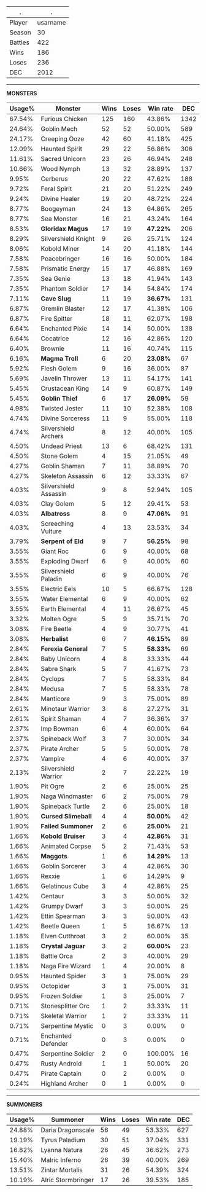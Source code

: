 .|.
|-|-
Player|usarname
Season|30
Battles|422
Wins|186
Loses|236
DEC|2012

---
**MONSTERS**

Usage%|Monster|Wins|Loses|Win rate|DEC|
-|-|-|-|-|-|
67.54%|Furious Chicken|125|160|43.86%|1342|
24.64%|Goblin Mech|52|52|50.00%|589|
24.17%|Creeping Ooze|42|60|41.18%|425|
12.09%|Haunted Spirit|29|22|56.86%|306|
11.61%|Sacred Unicorn|23|26|46.94%|248|
10.66%|Wood Nymph|13|32|28.89%|137|
9.95%|Cerberus|20|22|47.62%|188|
9.72%|Feral Spirit|21|20|51.22%|249|
9.24%|Divine Healer|19|20|48.72%|224|
8.77%|Boogeyman|24|13|64.86%|265|
8.77%|Sea Monster|16|21|43.24%|164|
8.53%|**Gloridax Magus**|17|19|**47.22%**|206|
8.29%|Silvershield Knight|9|26|25.71%|124|
8.06%|Kobold Miner|14|20|41.18%|144|
7.58%|Peacebringer|16|16|50.00%|184|
7.58%|Prismatic Energy|15|17|46.88%|169|
7.35%|Sea Genie|13|18|41.94%|143|
7.35%|Phantom Soldier|17|14|54.84%|174|
7.11%|**Cave Slug**|11|19|**36.67%**|131|
6.87%|Gremlin Blaster|12|17|41.38%|106|
6.87%|Fire Spitter|18|11|62.07%|198|
6.64%|Enchanted Pixie|14|14|50.00%|138|
6.64%|Cocatrice|12|16|42.86%|120|
6.40%|Brownie|11|16|40.74%|115|
6.16%|**Magma Troll**|6|20|**23.08%**|67|
5.92%|Flesh Golem|9|16|36.00%|87|
5.69%|Javelin Thrower|13|11|54.17%|141|
5.45%|Crustacean King|14|9|60.87%|149|
5.45%|**Goblin Thief**|6|17|**26.09%**|59|
4.98%|Twisted Jester|11|10|52.38%|108|
4.74%|Divine Sorceress|11|9|55.00%|118|
4.74%|Silvershield Archers|8|12|40.00%|105|
4.50%|Undead Priest|13|6|68.42%|131|
4.50%|Stone Golem|4|15|21.05%|49|
4.27%|Goblin Shaman|7|11|38.89%|70|
4.27%|Skeleton Assassin|6|12|33.33%|67|
4.03%|Silvershield Assassin|9|8|52.94%|105|
4.03%|Clay Golem|5|12|29.41%|53|
4.03%|**Albatross**|8|9|**47.06%**|91|
4.03%|Screeching Vulture|4|13|23.53%|34|
3.79%|**Serpent of Eld**|9|7|**56.25%**|98|
3.55%|Giant Roc|6|9|40.00%|68|
3.55%|Exploding Dwarf|6|9|40.00%|60|
3.55%|Silvershield Paladin|6|9|40.00%|76|
3.55%|Electric Eels|10|5|66.67%|128|
3.55%|Water Elemental|6|9|40.00%|62|
3.55%|Earth Elemental|4|11|26.67%|45|
3.32%|Molten Ogre|5|9|35.71%|70|
3.08%|Fire Beetle|4|9|30.77%|41|
3.08%|**Herbalist**|6|7|**46.15%**|89|
2.84%|**Ferexia General**|7|5|**58.33%**|69|
2.84%|Baby Unicorn|4|8|33.33%|44|
2.84%|Sabre Shark|5|7|41.67%|73|
2.84%|Cyclops|7|5|58.33%|84|
2.84%|Medusa|7|5|58.33%|78|
2.84%|Manticore|9|3|75.00%|89|
2.61%|Minotaur Warrior|3|8|27.27%|31|
2.61%|Spirit Shaman|4|7|36.36%|37|
2.37%|Imp Bowman|6|4|60.00%|64|
2.37%|Spineback Wolf|3|7|30.00%|34|
2.37%|Pirate Archer|5|5|50.00%|78|
2.37%|Vampire|4|6|40.00%|37|
2.13%|Silvershield Warrior|2|7|22.22%|19|
1.90%|Pit Ogre|2|6|25.00%|25|
1.90%|Naga Windmaster|6|2|75.00%|79|
1.90%|Spineback Turtle|2|6|25.00%|18|
1.90%|**Cursed Slimeball**|4|4|**50.00%**|42|
1.90%|**Failed Summoner**|2|6|**25.00%**|21|
1.66%|**Kobold Bruiser**|3|4|**42.86%**|31|
1.66%|Animated Corpse|5|2|71.43%|53|
1.66%|**Maggots**|1|6|**14.29%**|13|
1.66%|Goblin Sorcerer|3|4|42.86%|30|
1.66%|Rexxie|1|6|14.29%|9|
1.66%|Gelatinous Cube|3|4|42.86%|25|
1.42%|Centaur|3|3|50.00%|32|
1.42%|Grumpy Dwarf|3|3|50.00%|25|
1.42%|Ettin Spearman|3|3|50.00%|43|
1.42%|Beetle Queen|1|5|16.67%|13|
1.18%|Elven Cutthroat|3|2|60.00%|35|
1.18%|**Crystal Jaguar**|3|2|**60.00%**|23|
1.18%|Battle Orca|2|3|40.00%|29|
1.18%|Naga Fire Wizard|1|4|20.00%|8|
0.95%|Haunted Spider|3|1|75.00%|29|
0.95%|Octopider|3|1|75.00%|31|
0.95%|Frozen Soldier|1|3|25.00%|7|
0.71%|Stonesplitter Orc|1|2|33.33%|11|
0.71%|Skeletal Warrior|1|2|33.33%|11|
0.71%|Serpentine Mystic|0|3|0.00%|0|
0.71%|Enchanted Defender|0|3|0.00%|0|
0.47%|Serpentine Soldier|2|0|100.00%|16|
0.47%|Rusty Android|1|1|50.00%|20|
0.47%|Pirate Captain|0|2|0.00%|0|
0.24%|Highland Archer|0|1|0.00%|0|

---
**SUMMONERS**

Usage%|Summoner|Wins|Loses|Win rate|DEC|
-|-|-|-|-|-|
24.88%|Daria Dragonscale|56|49|53.33%|627|
19.19%|Tyrus Paladium|30|51|37.04%|331|
16.82%|Lyanna Natura|26|45|36.62%|273|
15.40%|Malric Inferno|26|39|40.00%|269|
13.51%|Zintar Mortalis|31|26|54.39%|324|
10.19%|Alric Stormbringer|17|26|39.53%|185|
